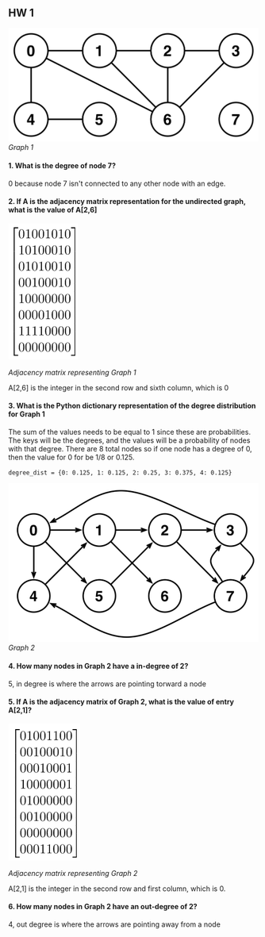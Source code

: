 ## HW 1

![](https://github.com/Naturalenemy07/Algo/blob/main/undirgraph.jpg)
*Graph 1*

#### 1. What is the degree of node 7?
0 because node 7 isn't connected to any other node with an edge.
#### 2. If A is the adjacency matrix representation for the undirected graph, what is the value of A[2,6]
![](https://github.com/Naturalenemy07/Algo/blob/main/adjmtx.PNG)

*Adjacency matrix representing Graph 1*

A[2,6] is the integer in the second row and sixth column, which is 0

#### 3. What is the Python dictionary representation of the degree distribution  for Graph 1
The sum of the values needs to be equal to 1 since these are probabilities. The keys will be the degrees, and the values will be a probability of nodes with that degree.  There are 8 total nodes so if one node has a degree of 0, then the value for 0 for be 1/8 or 0.125.

```
degree_dist = {0: 0.125, 1: 0.125, 2: 0.25, 3: 0.375, 4: 0.125}
```

![](https://github.com/Naturalenemy07/Algo/blob/main/dirgraph.PNG)
                                                                                                                                                                             *Graph 2*

#### 4. How many nodes in Graph 2 have a in-degree of 2?
5, in degree is where the arrows are pointing torward a node

#### 5. If A is the adjacency matrix of Graph 2, what is the value of entry A[2,1]?

![](https://github.com/Naturalenemy07/Algo/blob/main/dirgraphmtx.PNG)

*Adjacency matrix representing Graph 2*

A[2,1] is the integer in the second row and first column, which is 0.

#### 6. How many nodes in Graph 2 have an out-degree of 2?
4, out degree is where the arrows are pointing away from a node
